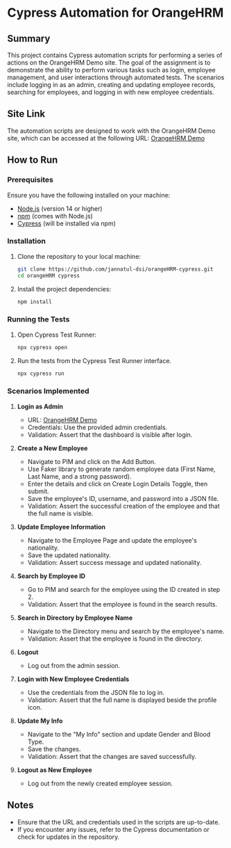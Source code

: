 # Cypress Automation for OrangeHRM

## Summary
This project contains Cypress automation scripts for performing a series of actions on the OrangeHRM Demo site. The goal of the assignment is to demonstrate the ability to perform various tasks such as login, employee management, and user interactions through automated tests. The scenarios include logging in as an admin, creating and updating employee records, searching for employees, and logging in with new employee credentials.

## Site Link
The automation scripts are designed to work with the OrangeHRM Demo site, which can be accessed at the following URL: [OrangeHRM Demo](https://opensource-demo.orangehrmlive.com/web/index.php/auth/login)

## How to Run

### Prerequisites
Ensure you have the following installed on your machine:
- [Node.js](https://nodejs.org/) (version 14 or higher)
- [npm](https://www.npmjs.com/) (comes with Node.js)
- [Cypress](https://www.cypress.io/) (will be installed via npm)

### Installation
1. Clone the repository to your local machine:
    ```bash
    git clone https://github.com/jannatul-dsi/orangeHRM-cypress.git
    cd orangeHRM cypress
    ```

2. Install the project dependencies:
    ```bash
    npm install
    ```
    
### Running the Tests
1. Open Cypress Test Runner:
    ```bash
    npx cypress open
    ```

2. Run the tests from the Cypress Test Runner interface.
    ```bash
    npx cypress run
    ```

### Scenarios Implemented

1. **Login as Admin**
   - URL: [OrangeHRM Demo](https://www.orangehrm.com/demo/)
   - Credentials: Use the provided admin credentials.
   - Validation: Assert that the dashboard is visible after login.

2. **Create a New Employee**
   - Navigate to PIM and click on the Add Button.
   - Use Faker library to generate random employee data (First Name, Last Name, and a strong password).
   - Enter the details and click on Create Login Details Toggle, then submit.
   - Save the employee's ID, username, and password into a JSON file.
   - Validation: Assert the successful creation of the employee and that the full name is visible.

3. **Update Employee Information**
   - Navigate to the Employee Page and update the employee's nationality.
   - Save the updated nationality.
   - Validation: Assert success message and updated nationality.

4. **Search by Employee ID**
   - Go to PIM and search for the employee using the ID created in step 2.
   - Validation: Assert that the employee is found in the search results.

5. **Search in Directory by Employee Name**
   - Navigate to the Directory menu and search by the employee's name.
   - Validation: Assert that the employee is found in the directory.

6. **Logout**
   - Log out from the admin session.

7. **Login with New Employee Credentials**
   - Use the credentials from the JSON file to log in.
   - Validation: Assert that the full name is displayed beside the profile icon.

8. **Update My Info**
   - Navigate to the "My Info" section and update Gender and Blood Type.
   - Save the changes.
   - Validation: Assert that the changes are saved successfully.

9. **Logout as New Employee**
   - Log out from the newly created employee session.

## Notes
- Ensure that the URL and credentials used in the scripts are up-to-date.
- If you encounter any issues, refer to the Cypress documentation or check for updates in the repository.
